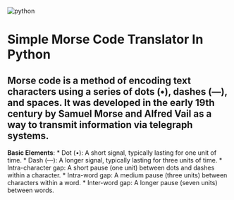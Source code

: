 ![python](https://www.google.com/url?sa=i&url=https%3A%2F%2Ffreebiesupply.com%2Flogos%2Fpython-logo-2%2F&psig=AOvVaw3OlQmWw0nkUbJ9lGyf5Z4g&ust=1737807407233000&source=images&cd=vfe&opi=89978449&ved=0CBQQjRxqFwoTCKDQ4pyrjosDFQAAAAAdAAAAABAK)
# Simple Morse Code Translator In Python

## Morse code is a method of encoding text characters using a series of dots (•), dashes (—), and spaces. It was developed in the early 19th century by Samuel Morse and Alfred Vail as a way to transmit information via telegraph systems.

**Basic Elements**:
    * Dot (•): A short signal, typically lasting for one unit of time.
    * Dash (—): A longer signal, typically lasting for three units of time.
    * Intra-character gap: A short pause (one unit) between dots and dashes within a character.
    * Intra-word gap: A medium pause (three units) between characters within a word.
    * Inter-word gap: A longer pause (seven units) between words.